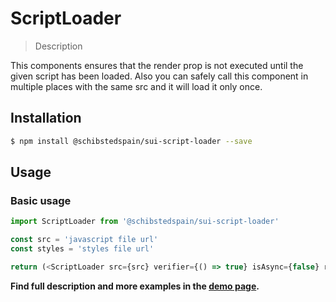 # ScriptLoader

> Description

<!-- ![](./assets/preview.png) -->

This components ensures that the render prop is not executed until the given script has been loaded.
Also you can safely call this component in multiple places with the same src and it will load it only once.


## Installation

```sh
$ npm install @schibstedspain/sui-script-loader --save
```

## Usage

### Basic usage
```js
import ScriptLoader from '@schibstedspain/sui-script-loader'

const src = 'javascript file url'
const styles = 'styles file url'

return (<ScriptLoader src={src} verifier={() => true} isAsync={false} render={() => 'Ready to render!'} styles={styles}/>)
```

**Find full description and more examples in the [demo page](https://sui-components.now.sh/workbench/script/loader).**
